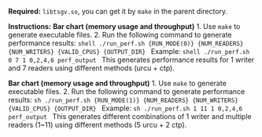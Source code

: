 **Required:** `libtsgv.so`, you can get it by `make` in the parent directory.

**Instructions:**
**Bar chart (memory usage and throughput)**
    1. Use `make` to generate executable files.
    2. Run the following command to generate performance results:
       ```shell
       ./run_perf.sh {RUN_MODE(0)} {NUM_READERS} {NUM_WRITERS} {VALID_CPUS} {OUTPUT_DIR}
       ```
       Example:
       ```shell
       ./run_perf.sh 0 7 1 0,2,4,6 perf_output
       ```
       This generates performance results for 1 writer and 7 readers using different methods (urcu + ctp).

**Bar chart (memory usage and throughput)**
    1. Use `make` to generate executable files.
    2. Run the following command to generate performance results:
       ```sh
       ./run_perf.sh {RUN_MODE(1)} {NUM_READERS} {NUM_WRITERS} {VALID_CPUS} {OUTPUT_DIR}
       ```
       Example:
       ```sh
       ./run_perf.sh 1 11 1 0,2,4,6 perf_output
       ```
       This generates different combinations of 1 writer and multiple readers (1~11) using different methods (5 urcu + 2 ctp).